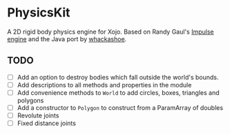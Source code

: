 # PhysicsKit
A 2D rigid body physics engine for Xojo. Based on Randy Gaul's [Impulse engine][randy's] and the Java port by [whackashoe][java port].

## TODO

- [ ] Add an option to destroy bodies which fall outside the world's bounds.
- [ ] Add descriptions to all methods and properties in the module
- [ ] Add convenience methods to `World` to add circles, boxes, triangles and polygons
- [ ] Add a constructor to `Polygon` to construct from a ParamArray of doubles
- [ ] Revolute joints
- [ ] Fixed distance joints

[randy's]: https://www.randygaul.net/projects-open-sources/impulse-engine/
[java port]: https://github.com/ClickerMonkey/ImpulseEngine